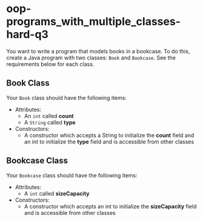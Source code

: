 # oop-programs_with_multiple_classes-hard-q3

You want to write a program that models books in a bookcase. To do this, create a Java program with two
classes: `Book` and `Bookcase`. See the requirements below for each class.

## Book Class

Your `Book` class should have the following items:

- Attributes:
    - An `int` called **count**
    - A `String` called **type**
- Constructors:
    - A constructor which accepts a String to initialize the **count** field and an int to initialize the
      **type** field and is accessible from other classes

## Bookcase Class

Your `Bookcase` class should have the following items:

- Attributes:
    - A `int` called **sizeCapacity**
- Constructors:
    - A constructor which accepts an int to initialize the **sizeCapacity** field and is accessible from other classes
